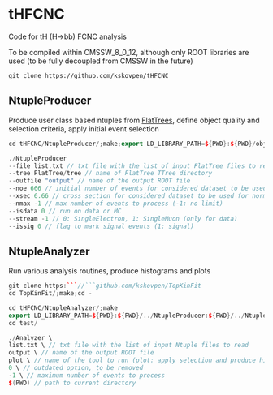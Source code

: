 # tHFCNC

Code for tH (H->bb) FCNC analysis

To be compiled within CMSSW_8_0_12, although only ROOT libraries are
used (to be fully decoupled from CMSSW in the future)

```
git clone https://github.com/kskovpen/tHFCNC
```

## NtupleProducer

Produce user class based ntuples from [FlatTrees](https://github.com/kskovpen/FlatTree), define object quality
and selection criteria, apply initial event selection

```c++
cd tHFCNC/NtupleProducer/;make;export LD_LIBRARY_PATH=${PWD}:${PWD}/obj:$LD_LIBRARY_PATH;cd test/

./NtupleProducer
--file list.txt // txt file with the list of input FlatTree files to read
--tree FlatTree/tree // name of FlatTree TTree directory
--outfile "output" // name of the output ROOT file
--noe 666 // initial number of events for considered dataset to be used for normalization
--xsec 6.66 // cross section for considered dataset to be used for normalization
--nmax -1 // max number of events to process (-1: no limit)
--isdata 0 // run on data or MC
--stream -1 // 0: SingleElectron, 1: SingleMuon (only for data)
--issig 0 // flag to mark signal events (1: signal)
```

## NtupleAnalyzer

Run various analysis routines, produce histograms and plots

```c++
git clone https:```//```github.com/kskovpen/TopKinFit
cd TopKinFit/;make;cd -

cd tHFCNC/NtupleAnalyzer/;make
export LD_LIBRARY_PATH=${PWD}:${PWD}/../NtupleProducer:${PWD}/../NtupleProducer/obj:../../TopKinFit/:$LD_LIBRARY_PATH
cd test/

./Analyzer \
list.txt \ // txt file with the list of input Ntuple files to read 
output \ // name of the output ROOT file
plot \ // name of the tool to run (plot: apply selection and produce histograms)
0 \ // outdated option, to be removed
-1 \ // maximum number of events to process
$(PWD) // path to current directory
```
